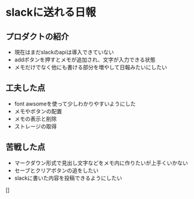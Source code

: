 # slackに送れる日報

## プロダクトの紹介

- 現在はまだslackのapiは導入できていない
- addボタンを押すとメモが追加され、文字が入力できる状態
- メモだけでなく他にも書ける部分を増やして日報みたいにしたい

## 工夫した点

- font awsomeを使って少しわかりやすいようにした
- メモやボタンの配置
- メモの表示と削除
- ストレージの取得

## 苦戦した点

- マークダウン形式で見出し文字などをメモ内に作りたいが上手くいかない
- セーブとクリアボタンの追をしたい
- slackに書いた内容を投稿できるようにしたい

[]




